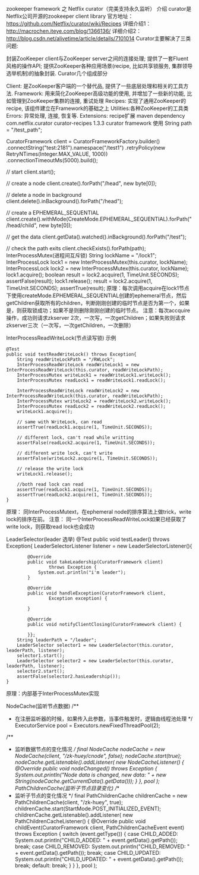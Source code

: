 zookeeper framework 之 Netflix curator（完美支持永久监听）
介绍
curator是Netflix公司开源的zookeeper client library
官方地址：https://github.com/Netflix/curator/wiki/Recipes
详细介绍1：http://macrochen.iteye.com/blog/1366136/
详细介绍2：http://blog.csdn.net/alivetime/article/details/7101014
Curator主要解决了三类问题:

封装ZooKeeper client与ZooKeeper server之间的连接处理;
提供了一套Fluent风格的操作API;
提供ZooKeeper各种应用场景(recipe, 比如共享锁服务, 集群领导选举机制)的抽象封装.
Curator几个组成部分

Client: 是ZooKeeper客户端的一个替代品, 提供了一些底层处理和相关的工具方法.
Framework: 用来简化ZooKeeper高级功能的使用, 并增加了一些新的功能, 比如管理到ZooKeeper集群的连接, 重试处理
Recipes: 实现了通用ZooKeeper的recipe, 该组件建立在Framework的基础之上
Utilities:各种ZooKeeper的工具类
Errors: 异常处理, 连接, 恢复等.
Extensions: recipe扩展
maven dependency
<dependency>
    <groupId>com.netflix.curator</groupId>
    <artifactId>curator-recipes</artifactId>
    <version>1.3.3</version>
</dependency>
curator framework 使用
String path = "/test_path";

CuratorFramework client = CuratorFrameworkFactory.builder()
        .connectString("test:2181").namespace("/test1")
        .retryPolicy(new RetryNTimes(Integer.MAX_VALUE, 1000))
        .connectionTimeoutMs(5000).build();

// start
client.start();

// create a node
client.create().forPath("/head", new byte[0]);

// delete a node in background
client.delete().inBackground().forPath("/head");

// create a EPHEMERAL_SEQUENTIAL
client.create().withMode(CreateMode.EPHEMERAL_SEQUENTIAL).forPath("/head/child", new byte[0]);

// get the data 
client.getData().watched().inBackground().forPath("/test");

// check the path exits
client.checkExists().forPath(path);
InterProcessMutex(进程间互斥锁)
String lockName = "/lock1";
InterProcessLock lock1 = new InterProcessMutex(this.curator, lockName);
InterProcessLock lock2 = new InterProcessMutex(this.curator, lockName);
lock1.acquire();
boolean result = lock2.acquire(1, TimeUnit.SECONDS);
assertFalse(result);
lock1.release();
result = lock2.acquire(1, TimeUnit.SECONDS);
assertTrue(result);
原理：每次调用acquire在lock1节点下使用createMode.EPHEMERAL_SEQUENTIAL创建的ephemeral节点，然后getChildren获取所有的children，判断刚刚创建的临时节点是否为第一个，如果是，则获取锁成功；如果不是则删除刚刚创建的临时节点。
注意：每次accquire操作，成功则请求zkserver 2次，一次写，一次getChildren；如果失败则请求zkserver三次（一次写，一次getChildren，一次删除）

InterProcessReadWriteLock(节点读写锁)
示例

    @Test
    public void testReadWriteLock() throws Exception{
        String readWriteLockPath = "/RWLock";
        InterProcessReadWriteLock readWriteLock1 = new InterProcessReadWriteLock(this.curator, readWriteLockPath);
        InterProcessMutex writeLock1 = readWriteLock1.writeLock();
        InterProcessMutex readLock1 = readWriteLock1.readLock();
        
        InterProcessReadWriteLock readWriteLock2 = new InterProcessReadWriteLock(this.curator, readWriteLockPath);
        InterProcessMutex writeLock2 = readWriteLock2.writeLock();
        InterProcessMutex readLock2 = readWriteLock2.readLock();
        writeLock1.acquire();
        
        // same with WriteLock, can read
        assertTrue(readLock1.acquire(1, TimeUnit.SECONDS));
        
        // different lock, can't read while writting
        assertFalse(readLock2.acquire(1, TimeUnit.SECONDS));
        
        // different write lock, can't write
        assertFalse(writeLock2.acquire(1, TimeUnit.SECONDS));
        
        // release the write lock
        writeLock1.release();
        
        //both read lock can read
        assertTrue(readLock1.acquire(1, TimeUnit.SECONDS));
        assertTrue(readLock2.acquire(1, TimeUnit.SECONDS));
    }
原理： 同InterProcessMutext，在ephemeral node的排序算法上做trick，write lock的排序在前。
注意： 同一个InterProcessReadWriteLock如果已经获取了write lock，则获取read lock也会成功

LeaderSelector(leader 选举)
    @Test
    public void testLeader() throws Exception{
        LeaderSelectorListener listener = new LeaderSelectorListener(){


            @Override
            public void takeLeadership(CuratorFramework client)
                    throws Exception {
                System.out.println("i'm leader");
            }

            @Override
            public void handleException(CuratorFramework client,
                    Exception exception) {
                
            }

            @Override
            public void notifyClientClosing(CuratorFramework client) {
                
            }};
        String leaderPath = "/leader";
        LeaderSelector selector1 = new LeaderSelector(this.curator, leaderPath, listener);
        selector1.start();
        LeaderSelector selector2 = new LeaderSelector(this.curator, leaderPath, listener);
        selector2.start();
        assertFalse(selector2.hasLeadership());
    }
原理：内部基于InterProcessMutex实现

NodeCache(监听节点数据)
/**
 * 在注册监听器的时候，如果传入此参数，当事件触发时，逻辑由线程池处理
 */
ExecutorService pool = Executors.newFixedThreadPool(2);

/**
 * 监听数据节点的变化情况
 */
final NodeCache nodeCache = new NodeCache(client, "/zk-huey/cnode", false);
nodeCache.start(true);
nodeCache.getListenable().addListener(
    new NodeCacheListener() {
        @Override
        public void nodeChanged() throws Exception {
            System.out.println("Node data is changed, new data: " + 
                new String(nodeCache.getCurrentData().getData()));
        }
    }, 
    pool
);
PathChildrenCache(监听子节点目录变化)
/**
 * 监听子节点的变化情况
 */
final PathChildrenCache childrenCache = new PathChildrenCache(client, "/zk-huey", true);
childrenCache.start(StartMode.POST_INITIALIZED_EVENT);
childrenCache.getListenable().addListener(
    new PathChildrenCacheListener() {
        @Override
        public void childEvent(CuratorFramework client, PathChildrenCacheEvent event)
                throws Exception {
                switch (event.getType()) {
                case CHILD_ADDED:
                    System.out.println("CHILD_ADDED: " + event.getData().getPath());
                    break;
                case CHILD_REMOVED:
                    System.out.println("CHILD_REMOVED: " + event.getData().getPath());
                    break;
                case CHILD_UPDATED:
                    System.out.println("CHILD_UPDATED: " + event.getData().getPath());
                    break;
                default:
                    break;
            }
        }
    },
    pool
);